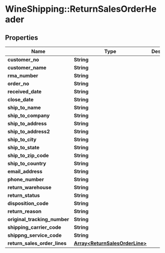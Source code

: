 # WineShipping::ReturnSalesOrderHeader

## Properties
Name | Type | Description | Notes
------------ | ------------- | ------------- | -------------
**customer_no** | **String** |  | [optional] 
**customer_name** | **String** |  | [optional] 
**rma_number** | **String** |  | [optional] 
**order_no** | **String** |  | [optional] 
**received_date** | **String** |  | [optional] 
**close_date** | **String** |  | [optional] 
**ship_to_name** | **String** |  | [optional] 
**ship_to_company** | **String** |  | [optional] 
**ship_to_address** | **String** |  | [optional] 
**ship_to_address2** | **String** |  | [optional] 
**ship_to_city** | **String** |  | [optional] 
**ship_to_state** | **String** |  | [optional] 
**ship_to_zip_code** | **String** |  | [optional] 
**ship_to_country** | **String** |  | [optional] 
**email_address** | **String** |  | [optional] 
**phone_number** | **String** |  | [optional] 
**return_warehouse** | **String** |  | [optional] 
**return_status** | **String** |  | [optional] 
**disposition_code** | **String** |  | [optional] 
**return_reason** | **String** |  | [optional] 
**original_tracking_number** | **String** |  | [optional] 
**shipping_carrier_code** | **String** |  | [optional] 
**shippng_service_code** | **String** |  | [optional] 
**return_sales_order_lines** | [**Array&lt;ReturnSalesOrderLine&gt;**](ReturnSalesOrderLine.md) |  | [optional] 



